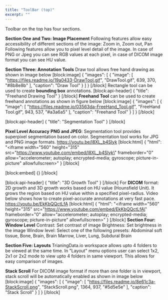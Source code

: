```yaml
---
title: "ToolBar (top)"
excerpt: ""
---
```

Toolbar on the top has four sections.

**Section One and Two: Image Placement**
Following features allow easy accessibility of different sections of the image: Zoom in, Zoom out, Pan
Following features allow you to pixel level detail of the image. In case of PNG or Jpeg you can see RGB values at each pixel, in case of DICOM image format you can see HU value.


**Section Three: Annotation Tools**
Draw tool allows free hand drawing as shown in image below
[block:image]
{
  "images": [
    {
      "image": [
        "https://files.readme.io/19a0433-DrawTool.gif",
        "DrawTool.gif",
        639,
        370,
        "#8b8e8b"
      ],
      "caption": "Draw Tool"
    }
  ]
}
[/block]
Rectangle tool can be used to create **bounding box** annotations.
[block:api-header]
{
  "title": "Freehand Drawing Tool"
}
[/block]
**Freehand Tool** can be used to create freehand annotations as shown in figure below
[block:image]
{
  "images": [
    {
      "image": [
        "https://files.readme.io/03563da-FreeHand_Tool.gif",
        "FreeHand Tool.gif",
        943,
        537,
        "#a3a6a5"
      ],
      "caption": "Freehand Tool"
    }
  ]
}
[/block]

[block:api-header]
{
  "title": "Segmentation Tool"
}
[/block]
 
**Pixel Level Accuracy**
**PNG and JPEG**: Segmentation tool provides superpixel segmentation based on color. Segmentation tool works for JPG and PNG image formats.
https://youtu.be/l8XL_b4SIyk
[block:html]
{
  "html": "<iframe width=\"560\" height=\"315\" src=\"https://www.youtube.com/embed/l8XL_b4SIyk\" frameborder=\"0\" allow=\"accelerometer; autoplay; encrypted-media; gyroscope; picture-in-picture\" allowfullscreen></iframe>"
}
[/block]

[block:embed]
{}
[/block]

[block:api-header]
{
  "title": "3D Growth Tool"
}
[/block]
For **DICOM** format: 2D growth and 3D growth works based on HU value (Hounsfield Unit). It grows the region based on HU value within a specified pixel-radius. Video below shows how to create pixel-accurate annotations at very fast pace.
https://youtu.be/EkKbQQctLfA
[block:html]
{
  "html": "<iframe width=\"560\" height=\"315\" src=\"https://www.youtube.com/embed/EkKbQQctLfA\" frameborder=\"0\" allow=\"accelerometer; autoplay; encrypted-media; gyroscope; picture-in-picture\" allowfullscreen></iframe>"
}
[/block]
**Section Four: Window Level**
Contrast: Set contrast of image
Brightness: Set brightness in the image
Window level: Select one of the following presets: Abdominal soft tissue, Bone, Brain, Brain Marrow, Liver, Lung, Subdural Brain

**Section Five: Layouts**
TrianingData.io workspace allows upto 4 folders to be viewed at the same time. In "Layout" menu options user can select 1x2, 2x1 or 2x2 mode to view upto 4 folders in same viewport. This allows for easy comparison of images.

**Stack Scroll**
For DICOM image format if more than one folder is in viewport, stack scroll will be automatically enabled as shown in image below 
[block:image]
{
  "images": [
    {
      "image": [
        "https://files.readme.io/8e61c3a-StackScroll.png",
        "StackScroll.png",
        1364,
        937,
        "#5d5e5e"
      ],
      "caption": "Stack Scroll"
    }
  ]
}
[/block]